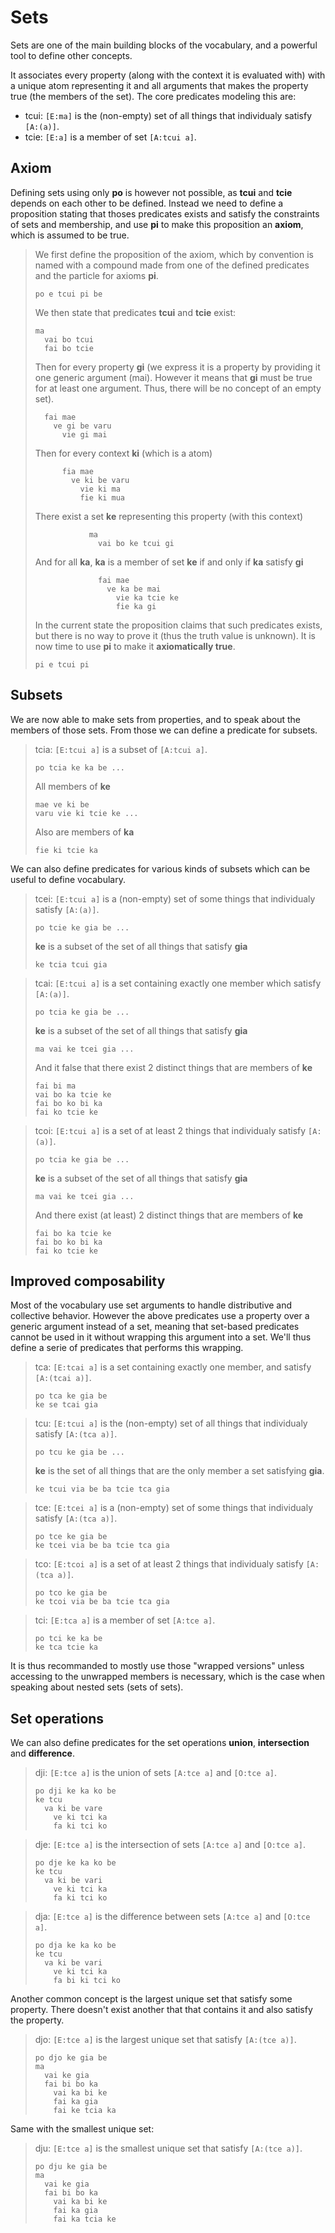 # Sets

Sets are one of the main building blocks of the vocabulary, and a powerful tool
to define other concepts.

It associates every property (along with the context it is evaluated with) with
a unique atom representing it and all arguments that makes the property true (the
members of the set). The core predicates modeling this are:

- tcui: `[E:ma]` is the (non-empty) set of all things that individualy satisfy
  `[A:(a)]`.
- tcie: `[E:a]` is a member of set `[A:tcui a]`.

## Axiom

Defining sets using only __po__ is however not possible, as __tcui__ and
__tcie__ depends on each other to be defined. Instead we need to define a
proposition stating that thoses predicates exists and satisfy the constraints of
sets and membership, and use __pi__ to make this proposition an __axiom__, which
is assumed to be true.

> We first define the proposition of the axiom, which by convention is named
> with a compound made from one of the defined predicates and the particle for
> axioms __pi__.
> ```
> po e tcui pi be
> ```
> We then state that predicates __tcui__ and __tcie__ exist:
> ```
> ma
>   vai bo tcui
>   fai bo tcie
> ```
> Then for every property __gi__ (we express it is a property by providing it
> one generic argument (mai). However it means that __gi__ must be true for at
> least one argument. Thus, there will be no concept of an empty set).
> ```
>   fai mae
>     ve gi be varu
>       vie gi mai
> ```
> Then for every context __ki__ (which is a atom)
> ```
>       fia mae
>         ve ki be varu
>           vie ki ma
>           fie ki mua
> ```
> There exist a set __ke__ representing this property (with this context)
> ```
>             ma
>               vai bo ke tcui gi
> ```
> And for all __ka__, __ka__ is a member of set __ke__ if and only if __ka__
> satisfy __gi__
> ```
>               fai mae
>                 ve ka be mai
>                   vie ka tcie ke
>                   fie ka gi
> ```
> In the current state the proposition claims that such predicates exists, but
> there is no way to prove it (thus the truth value is unknown). It is now time
> to use __pi__ to make it __axiomatically true__.
>
> ```
> pi e tcui pi
> ```

## Subsets

We are now able to make sets from properties, and to speak about the members
of those sets. From those we can define a predicate for subsets.

> tcia: `[E:tcui a]` is a subset of `[A:tcui a]`.
>
> ```
> po tcia ke ka be ...
> ```
>
> All members of __ke__
>
> ```
> mae ve ki be
> varu vie ki tcie ke ...
> ```
>
> Also are members of __ka__
>
> ```
> fie ki tcie ka
> ```

We can also define predicates for various kinds of subsets which can be useful
to define vocabulary.

> tcei: `[E:tcui a]` is a (non-empty) set of some things that individualy satisfy `[A:(a)]`.
>
> ```
> po tcie ke gia be ...
> ```
>
> __ke__ is a subset of the set of all things that satisfy __gia__
>
> ```
> ke tcia tcui gia
> ```

> tcai: `[E:tcui a]` is a set containing exactly one member which satisfy `[A:(a)]`.
>
> ```
> po tcia ke gia be ...
> ```
>
> __ke__ is a subset of the set of all things that satisfy __gia__
>
> ```
> ma vai ke tcei gia ...
> ```
> 
> And it false that there exist 2 distinct things that are members of __ke__ 
> 
> ```
> fai bi ma
> vai bo ka tcie ke
> fai bo ko bi ka
> fai ko tcie ke
> ```

> tcoi: `[E:tcui a]` is a set of at least 2 things that individualy satisfy `[A:(a)]`.
>
> ```
> po tcia ke gia be ...
> ```
>
> __ke__ is a subset of the set of all things that satisfy __gia__
>
> ```
> ma vai ke tcei gia ...
> ```
> 
> And there exist (at least) 2 distinct things that are members of __ke__ 
> 
> ```
> fai bo ka tcie ke
> fai bo ko bi ka
> fai ko tcie ke
> ```

## Improved composability

Most of the vocabulary use set arguments to handle distributive and collective
behavior. However the above predicates use a property over a generic argument
instead of a set, meaning that set-based predicates cannot be used in it
without wrapping this argument into a set. We'll thus define a serie of
predicates that performs this wrapping.

> tca: `[E:tcai a]` is a set containing exactly one member, and satisfy `[A:(tcai a)]`.
>
> ```
> po tca ke gia be
> ke se tcai gia
> ```

> tcu: `[E:tcui a]` is the (non-empty) set of all things that individualy satisfy `[A:(tca a)]`.
>
> ```
> po tcu ke gia be ...
> ```
>
> __ke__ is the set of all things that are the only member a set satisfying __gia__.
>
> ```
> ke tcui via be ba tcie tca gia
> ```

> tce: `[E:tcei a]` is a (non-empty) set of some things that individualy satisfy `[A:(tca a)]`.
>
> ```
> po tce ke gia be
> ke tcei via be ba tcie tca gia
> ```

> tco: `[E:tcoi a]` is a set of at least 2 things that individualy satisfy `[A:(tca a)]`.
>
> ```
> po tco ke gia be
> ke tcoi via be ba tcie tca gia
> ```

> tci: `[E:tca a]` is a member of set `[A:tce a]`.
>
> ```
> po tci ke ka be
> ke tca tcie ka
> ```

It is thus recommanded to mostly use those "wrapped versions" unless accessing
to the unwrapped members is necessary, which is the case when speaking about
nested sets (sets of sets). 

## Set operations

We can also define predicates for the set operations __union__, __intersection__
and __difference__.

> dji: `[E:tce a]` is the union of sets `[A:tce a]` and `[O:tce a]`.
> ```
> po dji ke ka ko be
> ke tcu
>   va ki be vare
>     ve ki tci ka
>     fa ki tci ko
> ```

> dje: `[E:tce a]` is the intersection of sets `[A:tce a]` and `[O:tce a]`.
> ```
> po dje ke ka ko be
> ke tcu
>   va ki be vari
>     ve ki tci ka
>     fa ki tci ko
> ```

> dja: `[E:tce a]` is the difference between sets `[A:tce a]` and `[O:tce a]`.
> ```
> po dja ke ka ko be
> ke tcu
>   va ki be vari
>     ve ki tci ka
>     fa bi ki tci ko
> ```

Another common concept is the largest unique set that satisfy some property.
There doesn't exist another that that contains it and also satisfy the
property.

> djo: `[E:tce a]` is the largest unique set that satisfy `[A:(tce a)]`.
> ```
> po djo ke gia be
> ma
>   vai ke gia
>   fai bi bo ka
>     vai ka bi ke
>     fai ka gia
>     fai ke tcia ka
> ```

Same with the smallest unique set:

> dju: `[E:tce a]` is the smallest unique set that satisfy `[A:(tce a)]`.
> ```
> po dju ke gia be
> ma
>   vai ke gia
>   fai bi bo ka
>     vai ka bi ke
>     fai ka gia
>     fai ka tcia ke
> ```